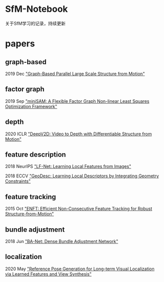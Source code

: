# SfM-Notebook

关于SfM学习的记录，持续更新

# papers

## graph-based

2019 Dec 
["Graph-Based Parallel Large Scale Structure from Motion"](https://arxiv.org/pdf/1912.10659v2.pdf)

## factor graph

2019 Sep 
["miniSAM: A Flexible Factor Graph Non-linear Least Squares Optimization Framework"](https://arxiv.org/pdf/1909.00903v1.pdf)

## depth

2020 ICLR
["DeepV2D: Video to Depth with Differentiable Structure from Motion"](https://openreview.net/pdf?id=HJeO7RNKPr)

## feature description

2018 NeurIPS
["LF-Net: Learning Local Features from Images"](http://papers.nips.cc/paper/7861-lf-net-learning-local-features-from-images.pdf)

2018 ECCV
["GeoDesc: Learning Local Descriptors by Integrating Geometry Constraints"](http://openaccess.thecvf.com/content_ECCV_2018/papers/Zixin_Luo_Learning_Local_Descriptors_ECCV_2018_paper.pdf)

## feature tracking

2015 Oct
["ENFT: Efficient Non-Consecutive Feature Tracking for Robust Structure-from-Motion"](https://arxiv.org/pdf/1510.08012v2.pdf)

## bundle adjustment

2018 Jun
["BA-Net: Dense Bundle Adjustment Network"](https://arxiv.org/pdf/1806.04807v3.pdf)

## localization

2020 May
["Reference Pose Generation for Long-term Visual Localization via Learned Features and View Synthesis"](https://arxiv.org/pdf/2005.05179v3.pdf)


